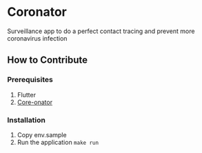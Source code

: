 # Coronator

Surveillance app to do a perfect contact tracing and prevent more coronavirus infection

## How to Contribute

### Prerequisites

1. Flutter
2. [Core-onator](https://github.com/coronatorid/core-onator/)

### Installation

1. Copy env.sample
2. Run the application `make run`